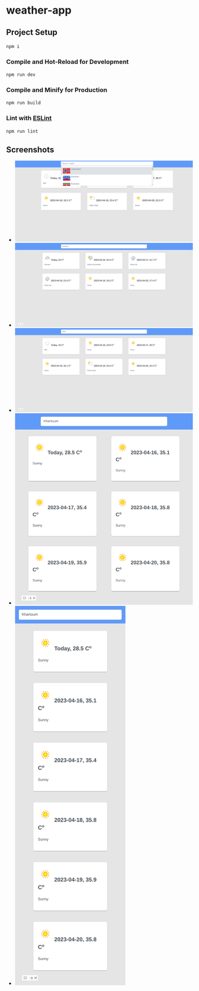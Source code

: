 # weather-app


## Project Setup

```sh
npm i
```

### Compile and Hot-Reload for Development

```sh
npm run dev
```

### Compile and Minify for Production

```sh
npm run build
```

### Lint with [ESLint](https://eslint.org/)

```sh
npm run lint
```

## Screenshots
- ![example 3](./examples/ex-3.png)
- ![example 1](./examples/example-1.png)
- ![example 2](./examples/example-2.png)
- ![example 4](./examples/ex-4.png)
- ![example 5](./examples/ex-5.png)